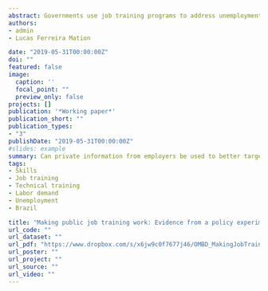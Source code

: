 ```yaml
---
abstract: Governments use job training programs to address unemployment and to improve the match between skill supply and skill demand. Targeting such programs with input from local employers has long been hypothesized as a way to improve their effectiveness. We test this hypothesis using a unique situation in Brazil in which two national skill training programs ran in parallel, with one taking local employer input in choosing course offerings while the other retained a traditional, government-led structure. The employer-informed program nearly doubled the short-term effect on trainees' employment and earnings relative to the traditional program. The differential effectiveness of the employer-informed program is not attributable to differences in course or student composition across programs. Our findings provide evidence that limited, structured input from the private sector can improve the alignment between skills trained and skill demand to increase the employment and earnings of the underemployed. <br> <a href="http://legis.senado.leg.br/comissoes/reuniao?reuniao=6658&codcol=47">Brazilian Senate Testimony (PR)</a> | <a href="http://economia.estadao.com.br/blogs/fernando-dantas/o-pronatec-e-a-eficiencia/">Estadão (PR)</a>
authors:
- admin
- Lucas Ferreira Mation

date: "2019-05-31T00:00:00Z"
doi: ""
featured: false
image:
  caption: ''
  focal_point: ""
  preview_only: false
projects: []
publication: '*Working paper*'
publication_short: ""
publication_types:
- "3"
publishDate: "2019-05-31T00:00:00Z"
#slides: example
summary: Can private information from employers be used to better target job training programs?
tags:
- Skills
- Job training
- Technical training
- Labor demand
- Unemployment
- Brazil

title: "Making public job training work: Evidence from a policy experiment on decentralized targeting using firm input"
url_code: ""
url_dataset: ""
url_pdf: "https://www.dropbox.com/s/x6jw9c0f7677j46/OMBD_MakingJobTrainingWork.pdf?dl=0"
url_poster: ""
url_project: ""
url_source: ""
url_video: ""
---
```

